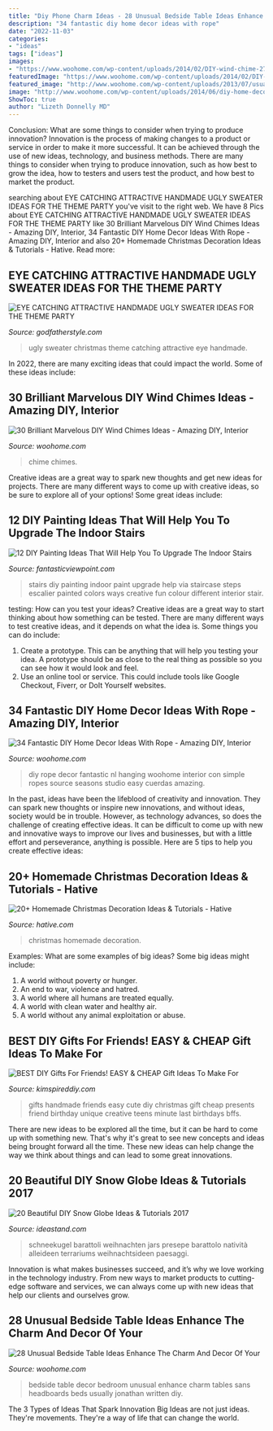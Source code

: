 ```yaml
---
title: "Diy Phone Charm Ideas - 28 Unusual Bedside Table Ideas Enhance The Charm And Decor Of Your"
description: "34 fantastic diy home decor ideas with rope"
date: "2022-11-03"
categories:
- "ideas"
tags: ["ideas"]
images:
- "https://www.woohome.com/wp-content/uploads/2014/02/DIY-wind-chime-27-2.jpg"
featuredImage: "https://www.woohome.com/wp-content/uploads/2014/02/DIY-wind-chime-27-2.jpg"
featured_image: "http://www.woohome.com/wp-content/uploads/2013/07/usually-bedside-table-24.jpg"
image: "http://www.woohome.com/wp-content/uploads/2014/06/diy-home-decor-with-rope-17.jpg"
ShowToc: true
author: "Lizeth Donnelly MD"
---
```



Conclusion: What are some things to consider when trying to produce innovation?
Innovation is the process of making changes to a product or service in order to make it more successful. It can be achieved through the use of new ideas, technology, and business methods. There are many things to consider when trying to produce innovation, such as how best to grow the idea, how to testers and users test the product, and how best to market the product.

	

		
searching about EYE CATCHING ATTRACTIVE HANDMADE UGLY SWEATER IDEAS FOR THE THEME PARTY you've visit to the right web. We have 8 Pics about EYE CATCHING ATTRACTIVE HANDMADE UGLY SWEATER IDEAS FOR THE THEME PARTY like 30 Brilliant Marvelous DIY Wind Chimes Ideas - Amazing DIY, Interior, 34 Fantastic DIY Home Decor Ideas With Rope - Amazing DIY, Interior and also 20+ Homemade Christmas Decoration Ideas &amp; Tutorials - Hative. Read more:
		
    
## EYE CATCHING ATTRACTIVE HANDMADE UGLY SWEATER IDEAS FOR THE THEME PARTY

<img loading=lazy src="http://godfatherstyle.com/wp-content/uploads/2015/11/clever-ugly-christmas-sweaters-.jpg" onerror="this.onerror=null;this.src='https://tse2.mm.bing.net/th?id=OIP.jm-PdG8C-4rLLEBaDvoJUQHaJ3&amp;pid=15.1';" alt="EYE CATCHING ATTRACTIVE HANDMADE UGLY SWEATER IDEAS FOR THE THEME PARTY">

_Source: godfatherstyle.com_

>ugly sweater christmas theme catching attractive eye handmade. 

	

In 2022, there are many exciting ideas that could impact the world. Some of these ideas include: 

    
## 30 Brilliant Marvelous DIY Wind Chimes Ideas - Amazing DIY, Interior

<img loading=lazy src="https://www.woohome.com/wp-content/uploads/2014/02/DIY-wind-chime-27-2.jpg" onerror="this.onerror=null;this.src='https://tse4.mm.bing.net/th?id=OIP.ZP8bwKiCsTKZB--pbLPMDwHaLj&amp;pid=15.1';" alt="30 Brilliant Marvelous DIY Wind Chimes Ideas - Amazing DIY, Interior">

_Source: woohome.com_

>chime chimes. 

	

Creative ideas are a great way to spark new thoughts and get new ideas for projects. There are many different ways to come up with creative ideas, so be sure to explore all of your options! Some great ideas include:

    
## 12 DIY Painting Ideas That Will Help You To Upgrade The Indoor Stairs

<img loading=lazy src="http://www.fantasticviewpoint.com/wp-content/uploads/2016/08/99b526382081e67c1a9f8f9829dc5837-kopie-634x951.jpg" onerror="this.onerror=null;this.src='https://tse4.mm.bing.net/th?id=OIP.hIyTq0wH-IrO-WrFPzbQVAHaLH&amp;pid=15.1';" alt="12 DIY Painting Ideas That Will Help You To Upgrade The Indoor Stairs">

_Source: fantasticviewpoint.com_

>stairs diy painting indoor paint upgrade help via staircase steps escalier painted colors ways creative fun colour different interior stair. 

	

testing: How can you test your ideas?
Creative ideas are a great way to start thinking about how something can be tested. There are many different ways to test creative ideas, and it depends on what the idea is. Some things you can do include:
1. Create a prototype. This can be anything that will help you testing your idea. A prototype should be as close to the real thing as possible so you can see how it would look and feel.
2. Use an online tool or service. This could include tools like Google Checkout, Fiverr, or DoIt Yourself websites.

    
## 34 Fantastic DIY Home Decor Ideas With Rope - Amazing DIY, Interior

<img loading=lazy src="http://www.woohome.com/wp-content/uploads/2014/06/diy-home-decor-with-rope-17.jpg" onerror="this.onerror=null;this.src='https://tse1.mm.bing.net/th?id=OIP.R0DvunaRCX3jJAFHYzAzhgHaJs&amp;pid=15.1';" alt="34 Fantastic DIY Home Decor Ideas With Rope - Amazing DIY, Interior">

_Source: woohome.com_

>diy rope decor fantastic nl hanging woohome interior con simple ropes source seasons studio easy cuerdas amazing. 

	

In the past, ideas have been the lifeblood of creativity and innovation. They can spark new thoughts or inspire new innovations, and without ideas, society would be in trouble. However, as technology advances, so does the challenge of creating effective ideas. It can be difficult to come up with new and innovative ways to improve our lives and businesses, but with a little effort and perseverance, anything is possible. Here are 5 tips to help you create effective ideas: 
    
## 20+ Homemade Christmas Decoration Ideas &amp; Tutorials - Hative

<img loading=lazy src="https://hative.com/wp-content/uploads/2015/11/12-homemade-christmas-decoration-ideas.jpg" onerror="this.onerror=null;this.src='https://tse2.mm.bing.net/th?id=OIP.PTmxyRQperv9ROKBGr-4pQHaLH&amp;pid=15.1';" alt="20+ Homemade Christmas Decoration Ideas &amp; Tutorials - Hative">

_Source: hative.com_

>christmas homemade decoration. 

	

Examples: What are some examples of big ideas?
Some big ideas might include: 
1. A world without poverty or hunger.
2. An end to war, violence and hatred.
3. A world where all humans are treated equally.
4. A world with clean water and healthy air.
5. A world without any animal exploitation or abuse.

    
## BEST DIY Gifts For Friends! EASY &amp; CHEAP Gift Ideas To Make For

<img loading=lazy src="https://kimspireddiy.com/wp-content/uploads/2018/10/BEST-DIY-Gifts-For-Friends-EASY-and-CHEAP-Gift-Ideas-To-Make-For-Birthdays-Christmas-Gifts-Creative-and-Unique-Presents-That-Are-Cute-Last-Minute-Handmade-Ideas-BFFs-Teens-9.jpg" onerror="this.onerror=null;this.src='https://tse4.mm.bing.net/th?id=OIP.sPWYgheNq0qmOiGp_6zx6QHaLH&amp;pid=15.1';" alt="BEST DIY Gifts For Friends! EASY &amp; CHEAP Gift Ideas To Make For">

_Source: kimspireddiy.com_

>gifts handmade friends easy cute diy christmas gift cheap presents friend birthday unique creative teens minute last birthdays bffs. 

	

There are new ideas to be explored all the time, but it can be hard to come up with something new. That's why it's great to see new concepts and ideas being brought forward all the time. These new ideas can help change the way we think about things and can lead to some great innovations.

    
## 20 Beautiful DIY Snow Globe Ideas &amp; Tutorials 2017

<img loading=lazy src="https://ideastand.com/wp-content/uploads/2016/11/diy-snow-globe/6-diy-snow-globe-ideas.jpg" onerror="this.onerror=null;this.src='https://tse3.mm.bing.net/th?id=OIP.iOgYgGKr3wkNluCGUSy16QHaLG&amp;pid=15.1';" alt="20 Beautiful DIY Snow Globe Ideas &amp; Tutorials 2017">

_Source: ideastand.com_

>schneekugel barattoli weihnachten jars presepe barattolo natività alleideen terrariums weihnachtsideen paesaggi. 

	

Innovation is what makes businesses succeed, and it’s why we love working in the technology industry. From new ways to market products to cutting-edge software and services, we can always come up with new ideas that help our clients and ourselves grow.

    
## 28 Unusual Bedside Table Ideas Enhance The Charm And Decor Of Your

<img loading=lazy src="http://www.woohome.com/wp-content/uploads/2013/07/usually-bedside-table-24.jpg" onerror="this.onerror=null;this.src='https://tse3.mm.bing.net/th?id=OIP.uXnj1DSWu9K0LHCoEQ6ovAHaJf&amp;pid=15.1';" alt="28 Unusual Bedside Table Ideas Enhance The Charm And Decor Of Your">

_Source: woohome.com_

>bedside table decor bedroom unusual enhance charm tables sans headboards beds usually jonathan written diy. 

	

The 3 Types of Ideas That Spark Innovation
Big Ideas are not just ideas. They're movements. They're a way of life that can change the world.

